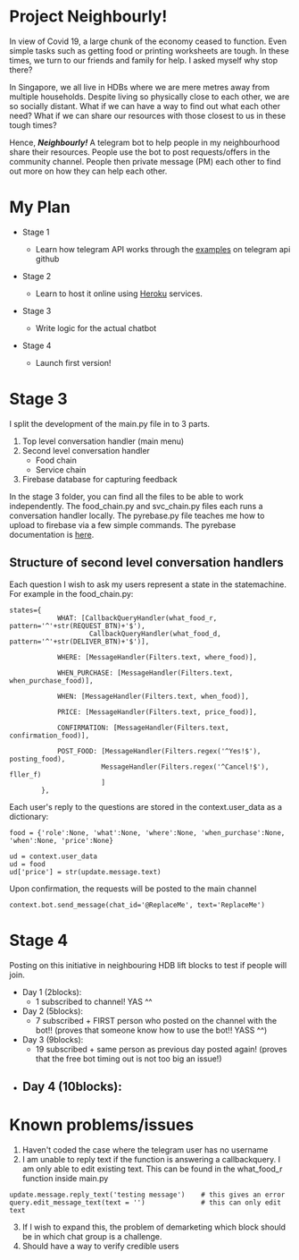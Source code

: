 # Project Neighbourly!
In view of Covid 19, a large chunk of the economy ceased to function. Even simple tasks such as getting food or printing worksheets are tough. In these times, we turn to our friends and family for help. I asked myself why stop there? 

In Singapore, we all live in HDBs where we are mere metres away from multiple households. Despite living so physically close to each other, we are so socially distant. What if we can have a way to find out what each other need? What if we can share our resources with those closest to us in these tough times?

Hence, ***Neighbourly!*** A telegram bot to help people in my neighbourhood share their resources. People use the bot to post requests/offers in the community channel. People then private message (PM) each other to find out more on how they can help each other.


# My Plan
- Stage 1
    - Learn how telegram API works through the [examples](https://github.com/python-telegram-bot/python-telegram-bot/tree/master/examples) on telegram api github

- Stage 2
    - Learn to host it online using [Heroku](https://towardsdatascience.com/how-to-deploy-a-telegram-bot-using-heroku-for-free-9436f89575d2) services.

- Stage 3
    - Write logic for the actual chatbot
    
- Stage 4
    - Launch first version!

# Stage 3
I split the development of the main.py file in to 3 parts.

1. Top level conversation handler (main menu)
2. Second level conversation handler
    - Food chain
    - Service chain
3. Firebase database for capturing feedback

In the stage 3 folder, you can find all the files to be able to work independently. The food_chain.py and svc_chain.py files each runs a conversation handler locally. The pyrebase.py file teaches me how to upload to firebase via a few simple commands. The pyrebase documentation is [here](https://github.com/thisbejim/Pyrebase).

## Structure of second level conversation handlers
Each question I wish to ask my users represent a state in the statemachine. For example in the food_chain.py:
```
states={
            WHAT: [CallbackQueryHandler(what_food_r, pattern='^'+str(REQUEST_BTN)+'$'),
                    CallbackQueryHandler(what_food_d, pattern='^'+str(DELIVER_BTN)+'$')],
            
            WHERE: [MessageHandler(Filters.text, where_food)],
            
            WHEN_PURCHASE: [MessageHandler(Filters.text, when_purchase_food)],
            
            WHEN: [MessageHandler(Filters.text, when_food)],
            
            PRICE: [MessageHandler(Filters.text, price_food)],
            
            CONFIRMATION: [MessageHandler(Filters.text, confirmation_food)],
            
            POST_FOOD: [MessageHandler(Filters.regex('^Yes!$'), posting_food),
                       MessageHandler(Filters.regex('^Cancel!$'), fller_f)
                       ]
        },
```
Each user's reply to the questions are stored in the context.user_data as a dictionary:
```
food = {'role':None, 'what':None, 'where':None, 'when_purchase':None, 'when':None, 'price':None}

ud = context.user_data
ud = food
ud['price'] = str(update.message.text)
```
Upon confirmation, the requests will be posted to the main channel
```
context.bot.send_message(chat_id='@ReplaceMe', text='ReplaceMe')
```

# Stage 4
Posting on this initiative in neighbouring HDB lift blocks to test if people will join.
- Day 1 (2blocks): 
    - 1 subscribed to channel! YAS ^^
- Day 2 (5blocks):
    - 7 subscribed + FIRST person who posted on the channel with the bot!! (proves that someone know how to use the bot!! YASS ^^)
- Day 3 (9blocks):
    - 19 subscribed + same person as previous day posted again! (proves that the free bot timing out is not too big an issue!)
- Day 4 (10blocks):
    - 

# Known problems/issues
1. Haven't coded the case where the telegram user has no username
2. I am unable to reply text if the function is answering a callbackquery. I am only able to edit existing text. This can be found in the what_food_r function inside main.py
```
update.message.reply_text('testing message')    # this gives an error
query.edit_message_text(text = '')              # this can only edit text
```
3. If I wish to expand this, the problem of demarketing which block should be in which chat group is a challenge.
4. Should have a way to verify credible users 